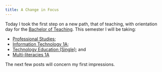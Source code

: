 ```yaml
---
title: A Change in Focus
---
```


Today I took the first step on a new path, that of teaching, with orientation day for the <a href="http://www.utas.edu.au/courses/E3H">Bachelor of Teaching</a>. This semester I will be taking:

- <a href="http://www.utas.edu.au/units/ESA160">Professional Studies</a>;
- <a href="http://www.utas.edu.au/units/ESA166">Information Technology 1A</a>;
- <a href="http://www.utas.edu.au/units/ESA184">Technology Education (Single)</a>; and
- <a href="http://www.utas.edu.au/units/ESA196">Multi-literacies 1A</a>

The next few posts will concern my first impressions.
